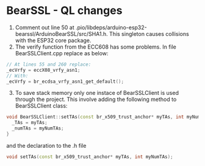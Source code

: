 # BearSSL - QL changes

1. Comment out line 50 at .pio/libdeps/arduino-esp32-bearssl/ArduinoBearSSL/src/SHA1.h. This singleton causes collisions with the ESP32 core package.
2. The verify function from the ECC608 has some problems. In file BearSSLClient.cpp replace as below:
```c++
// At lines 55 and 260 replace:
_ecVrfy = eccX08_vrfy_asn1;
// With:
_ecVrfy = br_ecdsa_vrfy_asn1_get_default(); 
```
3. To save stack memory only one instace of BearSSLClient is used through the project. This involve adding the following method to BearSSLClient class:
```c++
void BearSSLClient::setTAs(const br_x509_trust_anchor* myTAs, int myNumTAs) {
  _TAs = myTAs;
  _numTAs = myNumTAs;
}
```
and the declaration to the .h file
```c++
void setTAs(const br_x509_trust_anchor* myTAs, int myNumTAs);
```